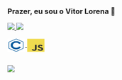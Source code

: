 ### Prazer, eu sou o Vitor Lorena 👋

<div>
  <a href="https://github.com/vitordani">
  <img height="180em" src="https://github-readme-stats.vercel.app/api?username=vitordani&show_icons=true&theme=highcontrast&include_all_commits=true&count_private=true"/>
  <img height="180em" src="https://github-readme-stats.vercel.app/api/top-langs/?username=vitordani&layout=compact&langs_count=7&theme=highcontrast"/>
</div>

<div style="display: inline_block"><br>
  <img align="center" alt="Van-C" height="30" width="40" src="https://github.com/devicons/devicon/blob/master/icons/c/c-line.svg">
  <img align="center" alt="Van-Js" height="30" width="40" src="https://github.com/devicons/devicon/blob/master/icons/javascript/javascript-original.svg">
</div>
  
  ##
  
<div>
  <a href="https://www.linkedin.com/in/vitor-lorena" target="_blank"><img src="https://img.shields.io/badge/-LinkedIn-%230077B5?style=for-the-badge&logo=linkedin&logoColor=white" target="_blank"></a>
</div>
